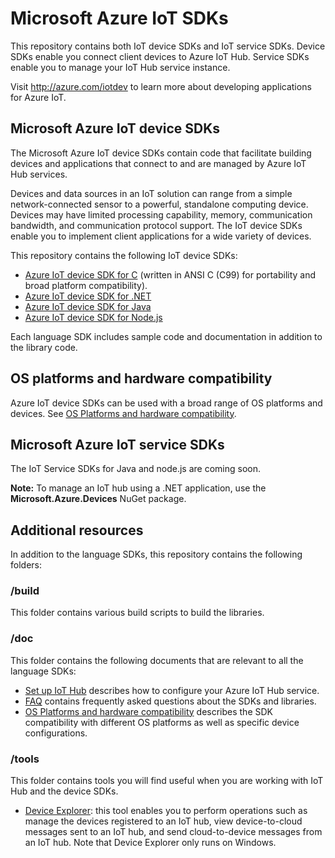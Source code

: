 # Microsoft Azure IoT SDKs

This repository contains both IoT device SDKs and IoT service SDKs. Device SDKs enable you connect client devices to Azure IoT Hub. Service SDKs enable you to manage your IoT Hub service instance.

Visit http://azure.com/iotdev to learn more about developing applications for Azure IoT.


## Microsoft Azure IoT device SDKs

The Microsoft Azure IoT device SDKs contain code that facilitate building devices and applications that connect to and are managed by Azure IoT Hub services.

Devices and data sources in an IoT solution can range from a simple network-connected sensor to a powerful, standalone computing device. Devices may have limited processing capability, memory, communication bandwidth, and communication protocol support. The IoT device SDKs enable you to implement client applications for a wide variety of devices.

This repository contains the following IoT device SDKs:

- [Azure IoT device SDK for C](c/readme.md) (written in ANSI C (C99) for portability and broad platform compatibility).
- [Azure IoT device SDK for .NET](csharp/readme.md)
- [Azure IoT device SDK for Java](java/device/readme.md)
- [Azure IoT device SDK for Node.js](node/device/readme.md)

Each language SDK includes sample code and documentation in addition to the library code.

## OS platforms and hardware compatibility

Azure IoT device SDKs can be used with a broad range of OS platforms and devices. See [OS Platforms and hardware compatibility](doc/tested_configurations.md).

## Microsoft Azure IoT service SDKs

The IoT Service SDKs for Java and node.js are coming soon.

**Note:** To manage an IoT hub using a .NET application, use the **Microsoft.Azure.Devices** NuGet package.

## Additional resources

In addition to the language SDKs, this repository contains the following folders:

### /build

This folder contains various build scripts to build the libraries.

### /doc

This folder contains the following documents that are relevant to all the language SDKs:

- [Set up IoT Hub](doc/setup_iothub.md) describes how to configure your Azure IoT Hub service.
- [FAQ](doc/faq.md) contains frequently asked questions about the SDKs and libraries.
- [OS Platforms and hardware compatibility](doc\tested_configurations.md) describes the SDK compatibility with different OS platforms as well as specific device configurations.

### /tools

This folder contains tools you will find useful when you are working with IoT Hub and the device SDKs.

- [Device Explorer](tools/DeviceExplorer/doc/how_to_use_device_explorer.md): this tool enables you to perform operations such as manage the devices registered to an IoT hub, view device-to-cloud messages sent to an IoT hub, and send cloud-to-device messages from an IoT hub. Note that Device Explorer only runs on Windows.
